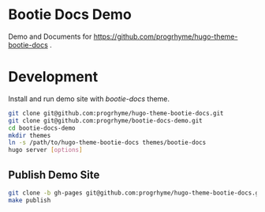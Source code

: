 # Bootie Docs Demo

Demo and Documents for https://github.com/progrhyme/hugo-theme-bootie-docs .

# Development

Install and run demo site with _bootie-docs_ theme.

```bash
git clone git@github.com:progrhyme/hugo-theme-bootie-docs.git
git clone git@github.com:progrhyme/bootie-docs-demo.git
cd bootie-docs-demo
mkdir themes
ln -s /path/to/hugo-theme-bootie-docs themes/bootie-docs
hugo server [options]
```

## Publish Demo Site

```bash
git clone -b gh-pages git@github.com:progrhyme/hugo-theme-bootie-docs.git public
make publish
```

